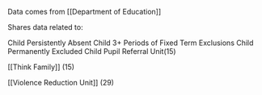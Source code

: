 Data comes from [[Department of Education]]

Shares data related to:

Child Persistently Absent
Child 3+ Periods of Fixed Term Exclusions
Child Permanently Excluded
Child Pupil Referral Unit(15)

[[Think Family]] (15)

[[Violence Reduction Unit]] (29)